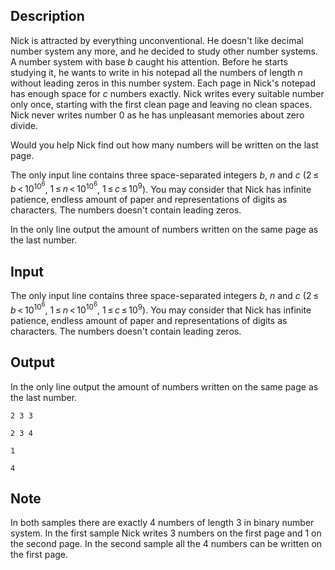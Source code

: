 ## Description

<div><p>Nick is attracted by everything unconventional. He doesn't like decimal number system any more, and he decided to study other number systems. A number system with base <span class="tex-span"><i>b</i></span> caught his attention. Before he starts studying it, he wants to write in his notepad all the numbers of length <span class="tex-span"><i>n</i></span> without leading zeros in this number system. Each page in Nick's notepad has enough space for <span class="tex-span"><i>c</i></span> numbers exactly. Nick writes every suitable number only once, starting with the first clean page and leaving no clean spaces. Nick never writes number <span class="tex-span">0</span> as he has unpleasant memories about zero divide.</p><p>Would you help Nick find out how many numbers will be written on the last page.</p></div><div class="input-specification"><p>The only input line contains three space-separated integers <span class="tex-span"><i>b</i></span>, <span class="tex-span"><i>n</i></span> and <span class="tex-span"><i>c</i></span> (<span class="tex-span">2 ≤ <i>b</i> &lt; 10<sup class="upper-index">10<sup class="upper-index">6</sup></sup></span>, <span class="tex-span">1 ≤ <i>n</i> &lt; 10<sup class="upper-index">10<sup class="upper-index">6</sup></sup></span>, <span class="tex-span">1 ≤ <i>c</i> ≤ 10<sup class="upper-index">9</sup></span>). You may consider that Nick has infinite patience, endless amount of paper and representations of digits as characters. The numbers doesn't contain leading zeros.</p></div><div class="output-specification"><p>In the only line output the amount of numbers written on the same page as the last number.</p></div>

## Input

<p>The only input line contains three space-separated integers <span class="tex-span"><i>b</i></span>, <span class="tex-span"><i>n</i></span> and <span class="tex-span"><i>c</i></span> (<span class="tex-span">2 ≤ <i>b</i> &lt; 10<sup class="upper-index">10<sup class="upper-index">6</sup></sup></span>, <span class="tex-span">1 ≤ <i>n</i> &lt; 10<sup class="upper-index">10<sup class="upper-index">6</sup></sup></span>, <span class="tex-span">1 ≤ <i>c</i> ≤ 10<sup class="upper-index">9</sup></span>). You may consider that Nick has infinite patience, endless amount of paper and representations of digits as characters. The numbers doesn't contain leading zeros.</p>

## Output

<p>In the only line output the amount of numbers written on the same page as the last number.</p>





```input1
2 3 3

```




```input2
2 3 4

```




```output1
1
```




```output2
4
```



## Note

<p>In both samples there are exactly <span class="tex-span">4</span> numbers of length <span class="tex-span">3</span> in binary number system. In the first sample Nick writes <span class="tex-span">3</span> numbers on the first page and <span class="tex-span">1</span> on the second page. In the second sample all the <span class="tex-span">4</span> numbers can be written on the first page.</p>
